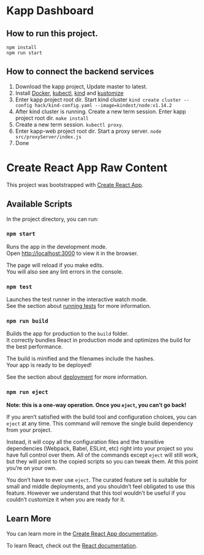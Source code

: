 # Kapp Dashboard

## How to run this project.

```
npm install
npm run start
```

## How to connect the backend services

1. Download the kapp project, Update master to latest.
2. Install [Docker]([Docker](https://docs.docker.com/install/)), [kubectl]([kubectl](https://kubernetes.io/docs/tasks/tools/install-kubectl/)), [kind]([kind](https://github.com/kubernetes-sigs/kind)) and [kustomize]([kustomize](https://github.com/kubernetes-sigs/kustomize))
3. Enter kapp project root dir. Start kind cluster `kind create cluster --config hack/kind-config.yaml --image=kindest/node:v1.14.2`
4. After kind cluster is running. Create a new term session. Enter kapp project root dir. `make install`
5. Create a new term session. `kubectl proxy`.
6. Enter kapp-web project root dir. Start a proxy server. `node src/proxyServer/index.js`
7. Done


# Create React App Raw Content

This project was bootstrapped with [Create React App](https://github.com/facebook/create-react-app).

## Available Scripts

In the project directory, you can run:

### `npm start`

Runs the app in the development mode.<br />
Open [http://localhost:3000](http://localhost:3000) to view it in the browser.

The page will reload if you make edits.<br />
You will also see any lint errors in the console.

### `npm test`

Launches the test runner in the interactive watch mode.<br />
See the section about [running tests](https://facebook.github.io/create-react-app/docs/running-tests) for more information.

### `npm run build`

Builds the app for production to the `build` folder.<br />
It correctly bundles React in production mode and optimizes the build for the best performance.

The build is minified and the filenames include the hashes.<br />
Your app is ready to be deployed!

See the section about [deployment](https://facebook.github.io/create-react-app/docs/deployment) for more information.

### `npm run eject`

**Note: this is a one-way operation. Once you `eject`, you can’t go back!**

If you aren’t satisfied with the build tool and configuration choices, you can `eject` at any time. This command will remove the single build dependency from your project.

Instead, it will copy all the configuration files and the transitive dependencies (Webpack, Babel, ESLint, etc) right into your project so you have full control over them. All of the commands except `eject` will still work, but they will point to the copied scripts so you can tweak them. At this point you’re on your own.

You don’t have to ever use `eject`. The curated feature set is suitable for small and middle deployments, and you shouldn’t feel obligated to use this feature. However we understand that this tool wouldn’t be useful if you couldn’t customize it when you are ready for it.

## Learn More

You can learn more in the [Create React App documentation](https://facebook.github.io/create-react-app/docs/getting-started).

To learn React, check out the [React documentation](https://reactjs.org/).
